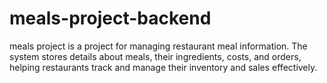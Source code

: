 # meals-project-backend
 meals project is a project for managing restaurant meal information. The system stores details about meals, their ingredients, costs, and orders, helping restaurants track and manage their inventory and sales effectively.
